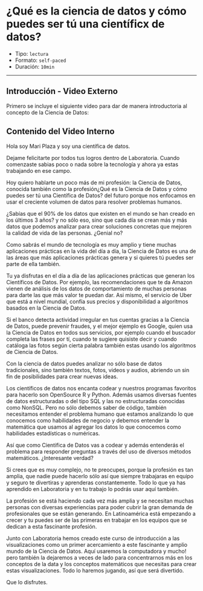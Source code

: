 # ¿Qué es la ciencia de datos y cómo puedes ser tú una científicx de datos?

* Tipo: `lectura`
* Formato: `self-paced`
* Duración: `10min`

***

## Introducción - Video Externo

Primero se incluye el siguiente video para dar de manera introductoria al
concepto de la Ciencia de Datos:

[](https://www.youtube.com/watch?v=D6j3VS1L96o&index=29&list=WL)

## Contenido del Video Interno

Hola soy Mari Plaza y soy una científica de datos.

Dejame felicitarte por todos tus logros dentro de Laboratoria. Cuando comenzaste
sabias poco o nada sobre la tecnología y ahora ya estas trabajando en ese campo.

Hoy quiero hablarte un poco más de mi profesión: la Ciencia de Datos,  conocida
también como la profesión¿Qué es la Ciencia de Datos y cómo puedes ser tú una Científica de Datos? del futuro porque nos enfocamos en usar el creciente
volumen de datos para resolver problemas humanos.

¿Sabías que el 90% de los datos que existen en el mundo se han creado en los
últimos 3 años? y no sólo eso, sino que cada día se crean más y más datos que
podemos analizar para crear soluciones concretas que mejoren la calidad de vida
de las personas. ¿Genial no?

Como sabrás el mundo de tecnología es muy amplio y tiene muchas aplicaciones
prácticas en la vida del día a día, la Ciencia de Datos es una de las áreas que
más aplicaciones prácticas genera y si quieres tú puedes ser parte de ella
también.

Tu ya disfrutas en el día a día de las aplicaciones prácticas que generan los
Científicos de Datos. Por ejemplo, las recomendaciones que te da Amazon vienen
de análisis de los datos de comportamiento de muchas personas para darte las que
más valor te puedan dar. Asi mismo, el servicio de Uber que está a nivel
mundial, confía sus precios y disponibilidad a algoritmos basados en la Ciencia
de Datos.

Si el banco detecta actividad irregular en tus cuentas gracias a la Ciencia de
Datos, puede prevenir fraudes, y el mejor ejemplo es Google, quien usa la
Ciencia de Datos en todos sus servicios, por ejemplo cuando el buscador completa
las frases por tí, cuando te sugiere quisiste decir y cuando catáloga las fotos
según cierta palabra también estas usando los algoritmos de Ciencia de Datos.

Con la ciencia de datos puedes analizar no sólo base de datos tradicionales,
sino también textos, fotos, videos y audios, abriendo un sin fin de
posibilidades para crear nuevas ideas.

Los científicos de datos nos encanta codear y nuestros programas favoritos para
hacerlo son OpenSource R y Python. Además usamos diversas fuentes de datos
estructuradas o del tipo SQL y las no estructuradas conocidas como NonSQL. Pero
no sólo debemos saber de código, también necesitamos entender el problema humano
que estamos analizando lo que conocemos como habilidades de negocio y debemos
entender la matemática que usamos al agregar los datos lo que conocemos como
habilidades estadísticas o numéricas.

Así que como Cientifica de Datos vas a codear y además entenderás el problema
para responder preguntas a través del uso de diversos métodos matemáticos.
¿Interesante verdad?

Si crees que es muy complejo, no te preocupes, porque la profesión es tan
amplia, que nadie puede hacerlo sólo así que siempre trabajaras en equipo y
seguro te divertiras y aprenderas constantemente. Todo lo que ya has aprendido
en Laboratoria y en tu trabajo lo podrás usar aquí también.

La profesión se está haciendo cada vez más amplia y se necesitan muchas personas
con diversas experiencias para poder cubrir la gran demanda de profesionales que
se están generando. En Latinoamérica está empezando a crecer y tu puedes ser de
las primeras en trabajar en los equipos que se dedican a esta fascinante
profesión.

Junto con Laboratoria hemos creado este curso de introducción a las
visualizaciones como un primer acercamiento a este fascinante y amplio mundo de
la Ciencia de Datos. Aquí usaremos la computadora y mucho! pero también la
dejaremos a veces de lado para concentrarnos más en los conceptos de la data y
los conceptos matemáticos que necesitas para crear estas visualizaciones. Todo
lo haremos jugando, así que será divertido.

Que lo disfrutes.
